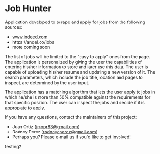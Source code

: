 Job Hunter
====

Application developed to scrape and apply for jobs from the following sources:
- www.indeed.com
- https://angel.co/jobs
- more coming soon

The list of jobs will be limited to the "easy to apply" ones from the page. The application is personalized by giving the user the capabilities of entering his/her information to store and later use this data. The user is capable of uploading his/her resume and updating a new version of it. The search parameters, which include the job title, location and pages to inspect, are determined by the user input. 

The application has a matching algorithm that lets the user apply to jobs in which he/she is more than 50% compatible against the requirements for that specific position. The user can inspect the jobs and decide if it is appropiate to apply. 

If you have any questions, contact the maintainers of this project:

- Juan Ortiz (jmopr83@gmail.com)
- Rodney Perez (rodneyeperez@gmail.com)
- Perhaps you? Please e-mail us if you'd like to get involved!


testing2